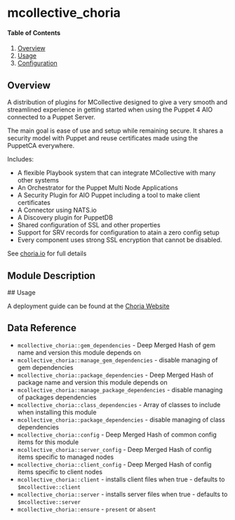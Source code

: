 # mcollective_choria

#### Table of Contents

1. [Overview](#overview)
1. [Usage](#usage)
1. [Configuration](#configuration)

## Overview

A distribution of plugins for MCollective designed to give a very smooth and streamlined experience in getting started when using the Puppet 4 AIO connected to a Puppet Server.

The main goal is ease of use and setup while remaining secure. It shares a security model with Puppet and reuse certificates made using the PuppetCA everywhere.

Includes:

  * A flexible Playbook system that can integrate MCollective with many other systems
  * An Orchestrator for the Puppet Multi Node Applications
  * A Security Plugin for AIO Puppet including a tool to make client certificates
  * A Connector using NATS.io
  * A Discovery plugin for PuppetDB
  * Shared configuration of SSL and other properties
  * Support for SRV records for configuration to atain a zero config setup
  * Every component uses strong SSL encryption that cannot be disabled.

See [choria.io](http://choria.io) for full details

## Module Description

## Usage

A deployment guide can be found at the [Choria Website](http://choria.io)

## Data Reference

  * `mcollective_choria::gem_dependencies` - Deep Merged Hash of gem name and version this module depends on
  * `mcollective_choria::manage_gem_dependencies` - disable managing of gem dependencies
  * `mcollective_choria::package_dependencies` - Deep Merged Hash of package name and version this module depends on
  * `mcollective_choria::manage_package_dependencies` - disable managing of packages dependencies
  * `mcollective_choria::class_dependencies` - Array of classes to include when installing this module
  * `mcollective_choria::package_dependencies` - disable managing of class dependencies
  * `mcollective_choria::config` - Deep Merged Hash of common config items for this module
  * `mcollective_choria::server_config` - Deep Merged Hash of config items specific to managed nodes
  * `mcollective_choria::client_config` - Deep Merged Hash of config items specific to client nodes
  * `mcollective_choria::client` - installs client files when true - defaults to `$mcollective::client`
  * `mcollective_choria::server` - installs server files when true - defaults to `$mcollective::server`
  * `mcollective_choria::ensure` - `present` or `absent`
